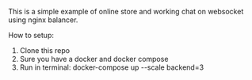 This is a simple example of online store and working chat on websocket using nginx balancer.

How to setup:

1. Clone this repo
2. Sure you have a docker and docker compose
3. Run in terminal: docker-compose up --scale backend=3



